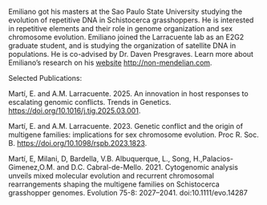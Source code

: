 Emiliano got his masters at the Sao Paulo State University studying the evolution of repetitive DNA in Schistocerca grasshoppers. He is interested in repetitive elements and their role in genome organization and sex chromosome evolution. Emiliano joined the Larracuente lab as an E2G2 graduate student, and is studying the organization of satellite DNA in populations. He is co-advised by Dr. Daven Presgraves.  Learn more about Emiliano’s research on his [website](http://non-mendelian.com) http://non-mendelian.com.

Selected Publications:

Martí, E. and A.M. Larracuente. 2025. An innovation in host responses to escalating genomic conflicts. Trends in Genetics. https://doi.org/10.1016/j.tig.2025.03.001.

Martí, E. and A.M. Larracuente. 2023. Genetic conflict and the origin of multigene families: implications for sex chromosome evolution. Proc R. Soc. B. https://doi.org/10.1098/rspb.2023.1823.

Martí, E, Milani, D, Bardella, V.B. Albuquerque, L., Song, H.,Palacios-Gimenez,O.M. and D.C. Cabral-de-Mello. 2021. Cytogenomic analysis unveils mixed molecular evolution and recurrent chromosomal rearrangements shaping the multigene families on Schistocerca grasshopper genomes. Evolution 75-8: 2027–2041. doi:10.1111/evo.14287


